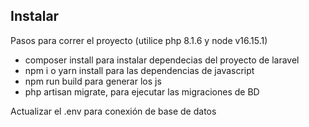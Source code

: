 ## Instalar

Pasos para correr el proyecto (utilice php 8.1.6 y node v16.15.1)

- composer install para instalar dependecias del proyecto de laravel
- npm i o yarn install para las dependencias de javascript
- npm run build para generar los js
- php artisan migrate, para ejecutar las migraciones de BD

Actualizar el .env para conexión de base de datos
